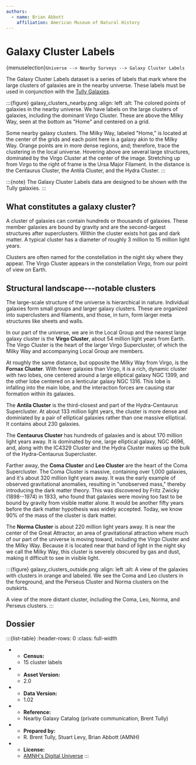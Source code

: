 ```yaml
---
authors:
  - name: Brian Abbott
    affiliation: American Museum of Natural History
---
```



# Galaxy Cluster Labels

{menuselection}`Universe --> Nearby Surveys --> Galaxy Cluster Labels`


The Galaxy Cluster Labels dataset is a series of labels that mark where the large clusters of galaxies are in the nearby universe. These labels must be used in conjunction with the [Tully Galaxies](../tully-galaxies/index).


:::{figure} galaxy_clusters_nearby.png
:align: left
:alt: The colored points of galaxies in the nearby universe. We have labels on the large clusters of galaxies, including the dominant Virgo Cluster. These are above the Milky Way, seen at the bottom as "Home" and centered on a grid.

Some nearby galaxy clusters. The Milky Way, labeled "Home," is located at the center of the grids and each point here is a galaxy akin to the Milky Way. Orange points are in more dense regions, and; therefore, trace the clustering in the local universe. Hovering above are several large structures, dominated by the Virgo Cluster at the center of the image. Stretching up from Virgo to the right of frame is the Ursa Major Filament. In the distance is the Centaurus Cluster, the Antila Cluster, and the Hydra Cluster. 
:::



:::{note}
The Galaxy Cluster Labels data are designed to be shown with the Tully galaxies.
:::



## What constitutes a galaxy cluster?

A cluster of galaxies can contain hundreds or thousands of galaxies. These member galaxies are bound by gravity and are the second-largest structures after superclusters. Within the cluster exists hot gas and dark matter. A typical cluster has a diameter of roughly 3 million to 15 million light years.

Clusters are often named for the constellation in the night sky where they appear. The Virgo Cluster appears in the constellation Virgo, from our point of view on Earth.


## Structural landscape---notable clusters

The large-scale structure of the universe is hierarchical in nature. Individual galaxies form small groups and larger galaxy clusters. These are organized into superclusters and filaments, and those, in turn, form larger meta structures like sheets and walls.

In our part of the universe, we are in the Local Group and the nearest large galaxy cluster is the **Virgo Cluster**, about 54 million light years from Earth. The Virgo Cluster is the heart of the larger Virgo Supercluster, of which the Milky Way and accompanying Local Group are members.

At roughly the same distance, but opposite the Milky Way from Virgo, is the **Fornax Cluster**. With fewer galaxies than Virgo, it is a rich, dynamic cluster with two lobes, one centered around a large elliptical galaxy NGC 1399, and the other lobe centered on a lenticular galaxy NGC 1316. This lobe is infalling into the main lobe, and the interaction forces are causing star formation within its galaxies.

The **Antila Cluster** is the third-closest and part of the Hydra-Centaurus Supercluster. At about 133 million light years, the cluster is more dense and dominiated by a pair of elliptical galaxies rather than one massive elliptical. It contains about 230 galaxies.

The **Centaurus Cluster** has hundreds of galaxies and is about 170 million light years away. It is dominated by one, large elliptical galaxy, NGC 4696, and, along with the IC4329 Cluster and the Hydra Cluster makes up the bulk of the Hydra-Centaurus Supercluster.

Farther away, the **Coma Cluster** and **Leo Cluster** are the heart of the Coma Supercluster. The Coma Cluster is massive, containing over 1,000 galaxies, and it's about 320 million light years away. It was the early example of observed gravitational anomalies, resulting in "unobserved mass," thereby introducing the dark matter theory. This was discovered by Fritz Zwicky (1898--1974) in 1933, who found that galaxies were moving too fast to be bound by gravity from visible matter alone. It would be another fifty years before the dark matter hypothesis was widely accepted. Today, we know 90% of the mass of the cluster is dark matter. 

The **Norma Cluster** is about 220 million light years away. It is near the center of the Great Attractor, an area of gravitational attraction where much of our part of the universe is moving toward, including the Virgo Cluster and the Milky Way. Because it is located near that band of light in the night sky we call the Milky Way, this cluster is severely obscured by gas and dust, making it difficult to see in visible light.



:::{figure} galaxy_clusters_outside.png
:align: left
:alt: A view of the galaxies with clusters in orange and labeled. We see the Coma and Leo clusters in the foreground, and the Perseus Cluster and Norma clusters on the outskirts.

A view of the more distant cluster, including the Coma, Leo, Norma, and Perseus clusters. 
:::







## Dossier
:::{list-table}
:header-rows: 0
:class: full-width

* - **Census:**
  - 15 cluster labels
* - **Asset Version:**
  - 2.0
* - **Data Version:**
  - 1.02
* - **Reference:**
  - Nearby Galaxy Catalog (private communication, Brent Tully)
* - **Prepared by:**
  - R. Brent Tully, Stuart Levy, Brian Abbott (AMNH)
* - **License:**
  - [AMNH's Digital Universe](../../../licenses/digital-universe-license.md)
:::